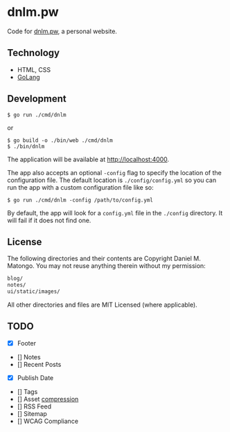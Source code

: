 # dnlm.pw

Code for [dnlm.pw](https://dnlm.pw), a personal website.

## Technology

- HTML, CSS
- [GoLang](https://golang.org/)

## Development

```
$ go run ./cmd/dnlm
```

or

```
$ go build -o ./bin/web ./cmd/dnlm
$ ./bin/dnlm
```

The application will be available at [http://localhost:4000](http://localhost:4000).

The app also accepts an optional `-config` flag to specify the location of the configuration file. The default location is `./config/config.yml` so you can run the app with a custom configuration file like so:

```
$ go run ./cmd/dnlm -config /path/to/config.yml
```

By default, the app will look for a `config.yml` file in the `./config` directory. It will fail if it does not find one.

## License

The following directories and their contents are Copyright Daniel M. Matongo. You may not reuse anything therein without my permission:

```sh
blog/
notes/
ui/static/images/
```

All other directories and files are MIT Licensed (where applicable).

## TODO

- [x] Footer
- [] Notes
- [] Recent Posts
- [x] Publish Date
- [] Tags
- [] Asset [compression](https://github.com/tdewolff/minify)
- [] RSS Feed
- [] Sitemap
- [] WCAG Compliance

